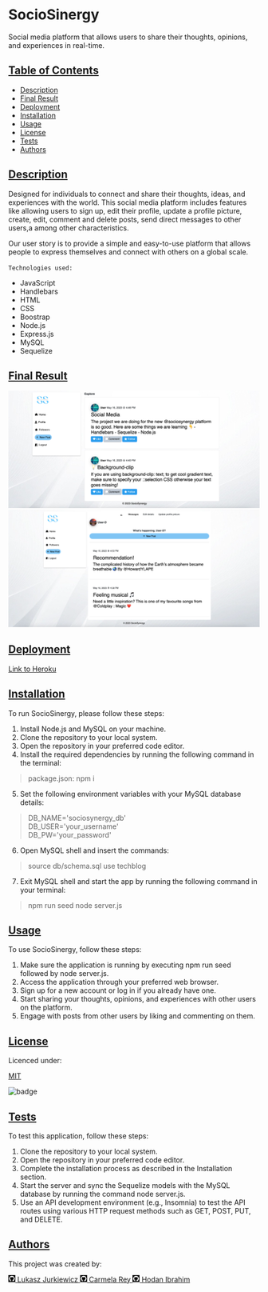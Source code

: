 # SocioSinergy

Social media platform that allows users to share their thoughts, opinions, and experiences in real-time. 




## [Table of Contents](#table-of-contents)

- [Description](#description)
- [Final Result](#final-result)
- [Deployment](#deployment)
- [Installation](#installation)
- [Usage](#usage)
- [License](#license)
- [Tests](#tests)
- [Authors](#contact)

## [Description](#table-of-contents)

Designed for individuals to connect and share their thoughts, ideas, and experiences with the world. This social media platform includes features like allowing users to sign up, edit their profile, update a profile picture, create, edit, comment and delete posts, send direct messages to other users,a among other characteristics. 

Our user story is to provide a simple and easy-to-use platform that allows people to express themselves and connect with others on a global scale.
 

`Technologies used:`

- JavaScript
- Handlebars
- HTML
- CSS
- Boostrap
- Node.js
- Express.js
- MySQL
- Sequelize


## [Final Result](#table-of-contents)

![Homepage](public/img/assets/Homepage-ss.png)
![Profile](public/img/assets/Profile-ss.png)

## [Deployment](#table-of-contents)

[Link to Heroku]()

## [Installation](#table-of-contents)

To run SocioSinergy, please follow these steps:

1. Install Node.js and MySQL on your machine.
2. Clone the repository to your local system.
3. Open the repository in your preferred code editor.
4. Install the required dependencies by running the following command in the terminal:

> package.json: npm i

5. Set the following environment variables with your MySQL database details:

> DB_NAME='sociosynergy_db'  
> DB_USER='your_username'  
> DB_PW='your_password'

6. Open MySQL shell and insert the commands: 

> source db/schema.sql
> use techblog

7. Exit MySQL shell and start the app by running the following command in your terminal: 

> npm run seed
> node server.js

## [Usage](#table-of-contents)

To use SocioSinergy, follow these steps:

1. Make sure the application is running by executing npm run seed followed by node server.js.
2. Access the application through your preferred web browser.
3. Sign up for a new account or log in if you already have one.
4. Start sharing your thoughts, opinions, and experiences with other users on the platform.
5. Engage with posts from other users by liking and commenting on them.


## [License](#table-of-contents)

Licenced under:

[MIT](https://choosealicense.com/licenses/MIT)

![badge](https://img.shields.io/badge/license-MIT-green>)

## [Tests](#table-of-contents)

To test this application, follow these steps:

1. Clone the repository to your local system.
2. Open the repository in your preferred code editor.
3. Complete the installation process as described in the Installation section.
4. Start the server and sync the Sequelize models with the MySQL database by running the command node server.js.
5. Use an API development environment (e.g., Insomnia) to test the API routes using various HTTP request methods such as GET, POST, PUT, and DELETE.

## [Authors](#table-of-contents)

This project was created by:

<a href="https://github.com/Abstynent">
  <img src="public/img/assets/github.png" alt="git" width="14" height="14">
  Lukasz Jurkiewicz
</a>

<a href="https://github.com/cdrcar">
  <img src="public/img/assets/github.png" alt="git" width="14" height="14">
  Carmela Rey
</a>

<a href="https://github.com/Ze7Hu">
  <img src="public/img/assets/github.png" alt="git" width="14" height="14">
  Hodan Ibrahim
</a>

